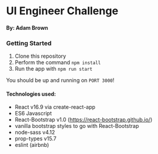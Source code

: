 # UI Engineer Challenge
#### By: Adam Brown

### Getting Started

1) Clone this repository
2) Perform the command `npm install`
3) Run the app with `npm run start`

You should be up and running on `PORT 3000`!

#### Technologies used:
- React v16.9 via create-react-app
- ES6 Javascript
- React-Bootstrap v1.0 (https://react-bootstrap.github.io/)
- vanilla bootstrap styles to go with React-Bootstrap
- node-sass v4.12
- prop-types v15.7
- eslint (airbnb)
